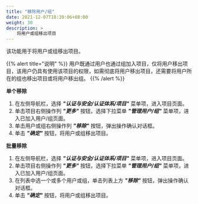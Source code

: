 ```yaml
---
title: "移除用户/组"
date: 2021-12-07T18:39:06+08:00
weight: 30
description: >
    将用户或组移出项目
---
```


该功能用于将用户或组移出项目。

{{% alert title="说明" %}}
用户既通过用户也通过组加入项目，仅将用户移出项目，该用户仍具有使用该项目的权限，如需彻底将用户移出项目，还需要将用户所在的组也移出项目或将用户移出组。
{{% /alert %}}

**单个移除**

1. 在左侧导航栏，选择 **_"认证与安全/认证体系/项目"_** 菜单项，进入项目页面。
2. 单击项目右侧操作列 **_"更多"_** 按钮，选择下拉菜单 **_"管理用户/组"_** 菜单项，进入已加入用户/组页面。
2. 单击用户或组右侧操作列 **_"移除"_** 按钮，弹出操作确认对话框。
3. 单击 **_"确定"_** 按钮，将用户或组移出项目。

**批量移除**

1. 在左侧导航栏，选择 **_"认证与安全/认证体系/项目"_** 菜单项，进入项目页面。
2. 单击项目右侧操作列 **_"更多"_** 按钮，选择下拉菜单 **_"管理用户/组"_** 菜单项，进入已加入用户/组页面。
2. 在列表中选一个或多个用户或组，单击列表上方 **_"移除"_** 按钮，弹出操作确认对话框。
3. 单击 **_"确定"_** 按钮，将用户或组移出项目。